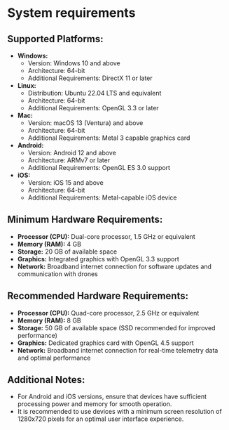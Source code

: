 # System requirements

## Supported Platforms:

* **Windows:**
  * Version: Windows 10 and above
  * Architecture: 64-bit
  * Additional Requirements: DirectX 11 or later
* **Linux:**
  * Distribution: Ubuntu 22.04 LTS and equivalent
  * Architecture: 64-bit
  * Additional Requirements: OpenGL 3.3 or later
* **Mac:**
  * Version: macOS 13 (Ventura) and above
  * Architecture: 64-bit
  * Additional Requirements: Metal 3 capable graphics card
* **Android:**
  * Version: Android 12 and above
  * Architecture: ARMv7 or later
  * Additional Requirements: OpenGL ES 3.0 support
* **iOS:**
  * Version: iOS 15 and above
  * Architecture: 64-bit
  * Additional Requirements: Metal-capable iOS device

## Minimum Hardware Requirements:

* **Processor (CPU):** Dual-core processor, 1.5 GHz or equivalent
* **Memory (RAM):** 4 GB
* **Storage:** 20 GB of available space
* **Graphics:** Integrated graphics with OpenGL 3.3 support
* **Network:** Broadband internet connection for software updates and communication with drones

## Recommended Hardware Requirements:

* **Processor (CPU):** Quad-core processor, 2.5 GHz or equivalent
* **Memory (RAM):** 8 GB
* **Storage:** 50 GB of available space (SSD recommended for improved performance)
* **Graphics:** Dedicated graphics card with OpenGL 4.5 support
* **Network:** Broadband internet connection for real-time telemetry data and optimal performance

## Additional Notes:

* For Android and iOS versions, ensure that devices have sufficient processing power and memory for smooth operation.
* It is recommended to use devices with a minimum screen resolution of 1280x720 pixels for an optimal user interface experience.
